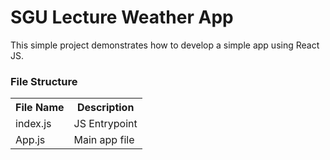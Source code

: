 <h1>SGU Lecture Weather App</h1>

<p>
    This simple project demonstrates how to develop a simple app using React JS.
</p>


<h3>File Structure</h3>
<table>
    <tr>
        <th>
            File Name
        </th>
        <th>
            Description
        </th>
    </tr>
    <tr>
        <td>
            index.js
        </td>
        <td>
            JS Entrypoint
        </td>
    </tr>
    <tr>
        <td>
            App.js
        </td>
        <td>
            Main app file
        </td>
    </tr>

</table>
